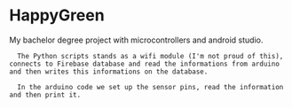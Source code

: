 # HappyGreen
My bachelor degree project with microcontrollers and android studio.
      
      The Python scripts stands as a wifi module (I'm not proud of this), connects to Firebase database and read the informations from arduino and then writes this informations on the database.
      
      In the arduino code we set up the sensor pins, read the information and then print it.
